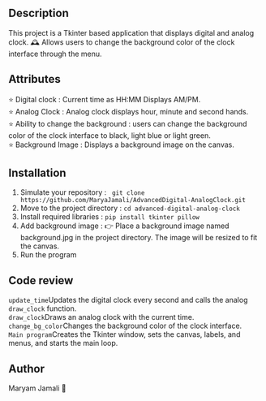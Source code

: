 ## Description
This project is a Tkinter based application that displays digital and analog clock. 🕰 Allows users to change the background color of the clock interface through the menu.
## Attributes
 ⭐ Digital clock : Current time as HH:MM Displays AM/PM.<br>
 ⭐ Analog Clock : Analog clock displays hour, minute and second hands.<br>
 ⭐ Ability to change the background : users can change the background color of the clock interface to black, light blue or light green.<br>
 ⭐ Background Image : Displays a background image on the canvas.<br>
## Installation
1. Simulate your repository : ``` git clone https://github.com/MaryaJamali/AdvancedDigital-AnalogClock.git```
2. Move to the project directory : ```cd advanced-digital-analog-clock```
3. Install required libraries : ```pip install tkinter pillow```
4. Add background image : 👉 Place a background image named background.jpg in the project directory. The image will be resized to fit the canvas.
5. Run the program
## Code review
```update_time```Updates the digital clock every second and calls the analog ```draw_clock``` function.<br>
```draw_clock```Draws an analog clock with the current time.<br>
```change_bg_color```Changes the background color of the clock interface.<br>
```Main program```Creates the Tkinter window, sets the canvas, labels, and menus, and starts the main loop.<br>
## Author
Maryam Jamali 💞
